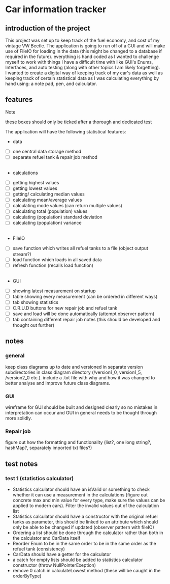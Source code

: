 # Car information tracker
## introduction of the project
This project was set up to keep track of the fuel economy, and cost 
of my vintage VW Beetle. The application is going to run off of a GUI and
will make use of FileIO for loading in the data (this might be changed to a database if required in the future). 
everything is hand coded as I wanted to challenge myself to work with things I have a difficult time with like GUI's 
Enums, Interfaces, and auto testing (along with other topics I am likely forgetting).  
I wanted to create a digital way of keeping track of my car's data as well as keeping track of 
certain statistical data as I was calculating everything by hand using: a note pad, pen, and calculator. 

## features

> [!NOTE]
> these boxes should only be ticked after a thorough and dedicated test

The application will have the following statistical features:
- data
- [ ] one central data storage method 
- [ ] separate refuel tank & repair job method  
  <br />

- calculations
-[ ] getting highest values
-[ ] getting lowest values
-[ ] getting/ calculating median values
-[ ] calculating mean/average values
-[ ] calculating mode values (can return multiple values)
-[ ] calculating total (population) values
-[ ] calculating (population) standard deviation
-[ ] calculating (population) variance  
  <br />

- FileIO
- [ ] save function which writes all refuel tanks to a file (object output stream?)
- [ ] load function which loads in all saved data
- [ ] refresh function (recalls load function)  
  <br />

- GUI
- [ ] showing latest measurement on startup
- [ ] table showing every measurement (can be ordered in different ways)
- [ ] tab showing statistics
- [ ] C.R.U.D buttons for new repair job and refuel tank
- [ ] save and load will be done automatically (attempt observer pattern)
- [ ] tab containing different repair job notes (this should be developed and thought out further)

## notes
### general 
keep class diagrams up to date and versioned in separate version subdirectories in class diagram directory 
(/version1_0, version1_5, /version2_0 etc.). include a .txt file with why and how it was changed
to better analyse and improve future class diagrams.

### GUI
wireframe for GUI should be built and designed clearly so no mistakes in interpretation can occur and 
GUI in general needs to be thought through more solidly.

### Repair job 
figure out how the formatting and functionality (list?, one long string?, hashMap?, separately imported txt files?)

## test notes
### test 1 (statistics calculator)
- Statistics calculator should have an isValid or something to check
  whether it can use a measurement in the calculations (figure out concrete max and min value for every type,
  make sure the values can be applied to modern cars). Filter the invalid values out of the calculation list
- Statistics calculator should have a constructor with the original refuel tanks as parameter, 
  this should be linked to an attribute which should only be able to be changed if updated (observer pattern with fileIO) 
- Ordering a list should be done through the calculator rather than both in the calculator and CarData itself
- Reorder Enum to be in the same order to be in the same order as the refuel tank (consistency)
- CarData should have a getter for the calculator
- a catch for empty lists should be added to statistics calculator constructor (throw NullPointerExeption)
- remove 0 catch in calculateLowest method (these will be caught in the orderByType)